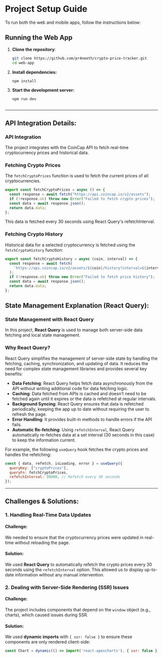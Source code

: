 # Project Setup Guide

To run both the web and mobile apps, follow the instructions below:

## Running the Web App

1. **Clone the repository**:
   ```bash
   git clone https://github.com/pr4neeth/crypto-price-tracker.git
   cd web-app

2. **Install dependencies:**
   ```bash
   npm install

3. **Start the development server:**
   ```bash
   npm run dev



---

## **API Integration Details:**

### API Integration

The project integrates with the CoinCap API to fetch real-time cryptocurrency prices and historical data.

### Fetching Crypto Prices

The `fetchCryptoPrices` function is used to fetch the current prices of all cryptocurrencies.

```js 
export const fetchCryptoPrices = async () => {
  const response = await fetch("https://api.coincap.io/v2/assets");
  if (!response.ok) throw new Error("Failed to fetch crypto prices");
  const data = await response.json();
  return data.data;
};

```

This data is fetched every 30 seconds using React Query's refetchInterval.

### Fetching Crypto History
Historical data for a selected cryptocurrency is fetched using the `fetchCryptoHistory` function:

```js
export const fetchCryptoHistory = async (coin, interval) => {
  const response = await fetch(
    `https://api.coincap.io/v2/assets/${coin}/history?interval=${interval}`
  );
  if (!response.ok) throw new Error("Failed to fetch price history");
  const data = await response.json();
  return data.data;
};
```


## **State Management Explanation (React Query):**

### State Management with React Query

In this project, **React Query** is used to manage both server-side data fetching and local state management.

### Why React Query?

React Query simplifies the management of server-side state by handling the fetching, caching, synchronization, and updating of data. It reduces the need for complex state management libraries and provides several key benefits:

- **Data Fetching**: React Query helps fetch data asynchronously from the API without writing additional code for data fetching logic.
- **Caching**: Data fetched from APIs is cached and doesn’t need to be fetched again until it expires or the data is refetched at regular intervals.
- **Background Syncing**: React Query ensures that data is refetched periodically, keeping the app up to date without requiring the user to refresh the page.
- **Error Handling**: It provides built-in methods to handle errors if the API fails.
- **Automatic Re-fetching**: Using `refetchInterval`, React Query automatically re-fetches data at a set interval (30 seconds in this case) to keep the information current.

For example, the following `useQuery` hook fetches the crypto prices and handles the refetching:

```js
const { data, refetch, isLoading, error } = useQuery({
  queryKey: ["cryptoPrices"],
  queryFn: fetchCryptoPrices,
  refetchInterval: 30000, // Refetch every 30 seconds
});
```
---

## **Challenges & Solutions:**


### 1. Handling Real-Time Data Updates

#### Challenge:
We needed to ensure that the cryptocurrency prices were updated in real-time without reloading the page.

#### Solution:
We used **React Query** to automatically refetch the crypto prices every 30 seconds using the `refetchInterval` option. This allowed us to display up-to-date information without any manual intervention.

### 2. Dealing with Server-Side Rendering (SSR) Issues

#### Challenge:
The project includes components that depend on the `window` object (e.g., charts), which caused issues during SSR.

#### Solution:
We used **dynamic imports** with `{ ssr: false }` to ensure these components are only rendered client-side:

```js
const Chart = dynamic(() => import('react-apexcharts'), { ssr: false });
```


